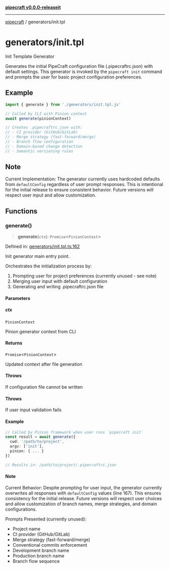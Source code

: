 [**pipecraft v0.0.0-releaseit**](../README.md)

---

[pipecraft](../README.md) / generators/init.tpl

# generators/init.tpl

Init Template Generator

Generates the initial PipeCraft configuration file (.pipecraftrc.json) with default settings.
This generator is invoked by the `pipecraft init` command and prompts the user for
basic project configuration preferences.

## Example

```typescript
import { generate } from './generators/init.tpl.js'

// Called by CLI with Pinion context
await generate(pinionContext)

// Creates .pipecraftrc.json with:
// - CI provider (GitHub/GitLab)
// - Merge strategy (fast-forward/merge)
// - Branch flow configuration
// - Domain-based change detection
// - Semantic versioning rules
```

## Note

Current Implementation: The generator currently uses hardcoded defaults
from `defaultConfig` regardless of user prompt responses. This is intentional
for the initial release to ensure consistent behavior. Future versions will
respect user input and allow customization.

## Functions

### generate()

> **generate**(`ctx`): `Promise`\<`PinionContext`\>

Defined in: [generators/init.tpl.ts:162](https://github.com/jamesvillarrubia/pipecraft/blob/a4d1ce6db034158185e20f941de0d6838044bd89/src/generators/init.tpl.ts#L162)

Init generator main entry point.

Orchestrates the initialization process by:

1. Prompting user for project preferences (currently unused - see note)
2. Merging user input with default configuration
3. Generating and writing .pipecraftrc.json file

#### Parameters

##### ctx

`PinionContext`

Pinion generator context from CLI

#### Returns

`Promise`\<`PinionContext`\>

Updated context after file generation

#### Throws

If configuration file cannot be written

#### Throws

If user input validation fails

#### Example

```typescript
// Called by Pinion framework when user runs `pipecraft init`
const result = await generate({
  cwd: '/path/to/project',
  argv: ['init'],
  pinion: { ... }
})

// Results in: /path/to/project/.pipecraftrc.json
```

#### Note

Current Behavior: Despite prompting for user input, the generator
currently overwrites all responses with `defaultConfig` values (line 167).
This ensures consistency for the initial release. Future versions will
respect user choices and allow customization of branch names, merge strategies,
and domain configurations.

Prompts Presented (currently unused):

- Project name
- CI provider (GitHub/GitLab)
- Merge strategy (fast-forward/merge)
- Conventional commits enforcement
- Development branch name
- Production branch name
- Branch flow sequence
